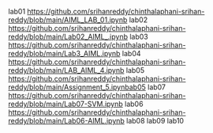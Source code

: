 lab01 https://github.com/srihanreddy/chinthalaphani-srihan-reddy/blob/main/AIML_LAB_01.ipynb
lab02 https://github.com/srihanreddy/chinthalaphani-srihan-reddy/blob/main/Lab02_AIML_.ipynb
lab03 https://github.com/srihanreddy/chinthalaphani-srihan-reddy/blob/main/Lab3_AIML.ipynb
lab04 https://github.com/srihanreddy/chinthalaphani-srihan-reddy/blob/main/LAB_AIML_4.ipynb
lab05 https://github.com/srihanreddy/chinthalaphani-srihan-reddy/blob/main/Assignment_5.ipynbab05
lab07 https://github.com/srihanreddy/chinthalaphani-srihan-reddy/blob/main/Lab07-SVM.ipynb
lab06 https://github.com/srihanreddy/chinthalaphani-srihan-reddy/blob/main/Lab06-AIML.ipynb
lab08
lab09
lab10
